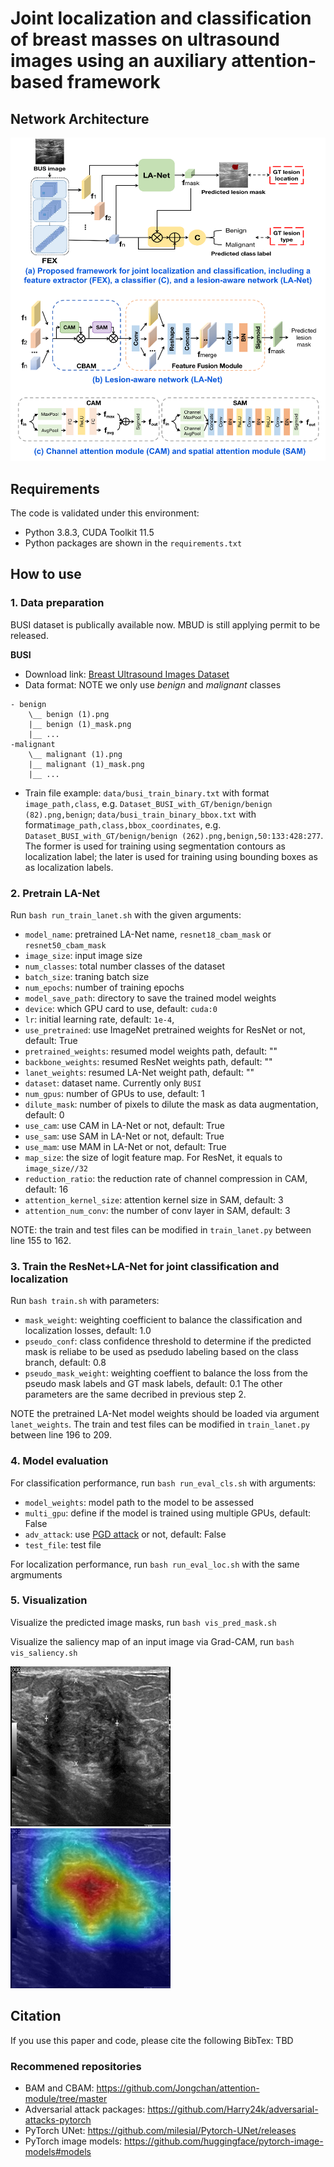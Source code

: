 # Joint localization and classification of breast masses on ultrasound images using an auxiliary attention-based framework

## Network Architecture
![](fig/graphic_abstract.png)

## Requirements
The code is validated under this environment:
- Python 3.8.3, CUDA Toolkit 11.5
- Python packages are shown in the `requirements.txt`

## How to use
### 1. Data preparation
BUSI dataset is publically available now. MBUD is still applying permit to be released.

**BUSI**
- Download link: [Breast Ultrasound Images Dataset](https://www.kaggle.com/datasets/aryashah2k/breast-ultrasound-images-dataset)
- Data format: NOTE we only use *benign* and *malignant* classes
```
- benign
    \__ benign (1).png
    |__ benign (1)_mask.png
    |__ ...
-malignant
    \__ malignant (1).png
    |__ malignant (1)_mask.png
    |__ ...
```

- Train file example: `data/busi_train_binary.txt` with format `image_path,class`, e.g. `Dataset_BUSI_with_GT/benign/benign (82).png,benign`; `data/busi_train_binary_bbox.txt` with format`image_path,class,bbox_coordinates`, e.g. `Dataset_BUSI_with_GT/benign/benign (262).png,benign,50:133:428:277`. The former is used for training using segmentation contours as localization label; the later is used for training using bounding boxes as as localization labels. 

### 2. Pretrain LA-Net

Run `bash run_train_lanet.sh` with the given arguments:
- `model_name`: pretrained LA-Net name, `resnet18_cbam_mask` or `resnet50_cbam_mask` 
- `image_size`: input image size 
- `num_classes`: total number classes of the dataset 
- `batch_size`: traning batch size
- `num_epochs`: number of training epochs
- `model_save_path`: directory to save the trained model weights
- `device`: which GPU card to use, default: `cuda:0`
- `lr`: initial learning rate, default: `1e-4`, 
- `use_pretrained`: use ImageNet pretrained weights for ResNet or not, default: True
- `pretrained_weights`: resumed model weights path, default: ""
- `backbone_weights`: resumed ResNet weights path, default: ""
- `lanet_weights`: resumed LA-Net weight path, default: ""
- `dataset`: dataset name. Currently only `BUSI`
- `num_gpus`: number of GPUs to use, default: 1 
- `dilute_mask`: number of pixels to dilute the mask as data augmentation, default: 0
- `use_cam`: use CAM in LA-Net or not, default: True
- `use_sam`: use SAM in LA-Net or not, default: True
- `use_mam`: use MAM in LA-Net or not, default: True 
- `map_size`: the size of logit feature map. For ResNet, it equals to `image_size//32`
- `reduction_ratio`: the reduction rate of channel compression in CAM, default: 16 
- `attention_kernel_size`: attention kernel size in SAM, default: 3
- `attention_num_conv`: the number of conv layer in SAM, default: 3

NOTE: the train and test files can be modified in `train_lanet.py` between line 155 to 162. 

### 3. Train the ResNet+LA-Net for joint classification and localization

Run `bash train.sh` with parameters:
- `mask_weight`: weighting coefficient to balance the classification and localization losses, default: 1.0
- `pseudo_conf`: class confidence threshold to determine if the predicted mask is reliabe to be used as psedudo labeling based on the class branch, default: 0.8
- `pseudo_mask_weight`: weighting coeffient to balance the loss from the pseudo mask labels and GT mask labels, default: 0.1
The other parameters are the same decribed in previous step 2.

NOTE the pretrained LA-Net model weights should be loaded via argument `lanet_weights`. The train and test files can be modified in `train_lanet.py` between line 196 to 209. 

### 4. Model evaluation

For classification performance, run `bash run_eval_cls.sh` with arguments: 
- `model_weights`: model path to the model to be assessed
- `multi_gpu`: define if the model is trained using multiple GPUs, default: False 
- `adv_attack`: use [PGD attack](https://github.com/Harry24k/adversarial-attacks-pytorch) or not, default: False 
- `test_file`: test file

For localization performance, run `bash run_eval_loc.sh` with the same argmuments

### 5. Visualization
Visualize the predicted image masks, run `bash vis_pred_mask.sh`

Visualize the saliency map of an input image via Grad-CAM, run `bash vis_saliency.sh`

![test](fig/test.png)  ![test_att](fig/test_att.png)

## Citation
If you use this paper and code, please cite the following BibTex: TBD


### Recommened repositories

- BAM and CBAM: https://github.com/Jongchan/attention-module/tree/master
- Adversarial attack packages: https://github.com/Harry24k/adversarial-attacks-pytorch
- PyTorch UNet: https://github.com/milesial/Pytorch-UNet/releases
- PyTorch image models: https://github.com/huggingface/pytorch-image-models#models
